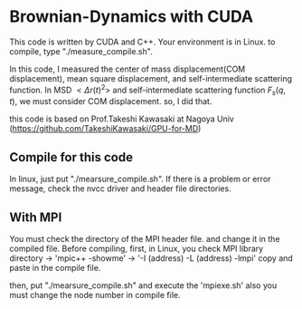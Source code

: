 # Brownian-Dynamics with CUDA

This code is written by CUDA and C++.
Your environment is in Linux. to compile, type "./measure_compile.sh".

In this code, I measured the center of mass displacement(COM displacement), mean square displacement, and self-intermediate scattering function.
In MSD $<\Delta r(t)^2>$ and self-intermediate scattering function $F_s(q,t)$, we must consider COM displacement. so, I did that.

this code is based on Prof.Takeshi Kawasaki at Nagoya Univ (https://github.com/TakeshiKawasaki/GPU-for-MD)

## Compile for this code

In linux, just put "./mearsure_compile.sh". If there is a problem or error message, check the nvcc driver and header file directories.

## With MPI

You must check the directory of the MPI header file. and change it in the  compiled file.
Before compiling, first, in Linux, you check MPI library directory -> 'mpic++ -showme' -> '-I (address) -L (address) -lmpi' copy and paste in the compile file.

then, put "./mearsure_compile.sh" and execute the 'mpiexe.sh' also you must change the node number in compile file.

